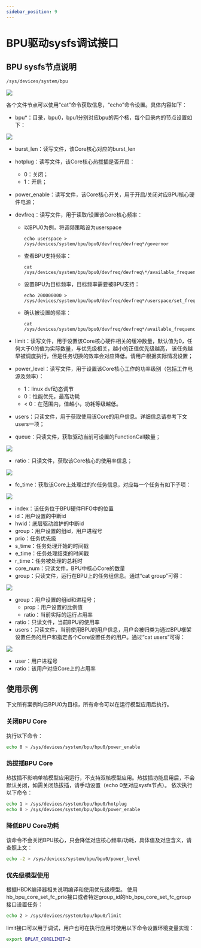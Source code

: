 ```yaml
---
sidebar_position: 9
---
```


# BPU驱动sysfs调试接口

## BPU sysfs节点说明

```bash
/sys/devices/system/bpu
```

![](https://rdk-doc.oss-cn-beijing.aliyuncs.com/doc/img/07_Advanced_development/02_linux_development/driver_development/15b0a3742a6721d475db1a6e21b1809e.png)

各个文件节点可以使用“cat”命令获取信息，“echo”命令设置。具体内容如下：

-   bpu\*：目录，bpu0，bpu1分别对应bpu的两个核，每个目录内的节点设置如下：

![](https://rdk-doc.oss-cn-beijing.aliyuncs.com/doc/img/07_Advanced_development/02_linux_development/driver_development/550eb60c5eb1a66ca126be088c08d9b5.png)

- burst_len：读写文件，该Core核心对应的burst_len

- hotplug：读写文件，该Core核心热拔插是否开启：

  -   0：关闭；
  -   1：开启；

- power_enable：读写文件，该Core核心开关，用于开启/关闭对应BPU核心硬件电源；

- devfreq：读写文件，用于读取/设置该Core核心频率：

  - 以BPU0为例，将调频策略设为userspace

    ```
    echo userspace > /sys/devices/system/bpu/bpu0/devfreq/devfreq*/governor
    ```

  - 查看BPU支持频率：

    ```
    cat /sys/devices/system/bpu/bpu0/devfreq/devfreq\*/available_frequencies
    ```

  - 设置BPU为目标频率，目标频率需要被BPU支持：

    ```
    echo 200000000 > /sys/devices/system/bpu/bpu0/devfreq/devfreq*/userspace/set_freq
    ```

  - 确认被设置的频率：

    ```
    cat /sys/devices/system/bpu/bpu0/devfreq/devfreq*/available_frequencies
    ```

- limit：读写文件，用于设置该Core核心硬件相关的缓冲数量，默认值为0，任何大于0的值为实际数量，与优先级相关，越小的正值优先级越高，
  该任务越早被调度执行，但是任务切换的效率会对应降低。请用户根据实际情况设置；

- power_level：读写文件，用于设置该Core核心工作的功率级别（包括工作电源及频率）：

  -   1：linux dvf动态调节
  -   0：性能优先，最高功耗
  -   < 0：在范围内，值越小，功耗等级越低。

- users：只读文件，用于获取使用该Core的用户信息。详细信息请参考下文users一项；

- queue：只读文件，获取驱动当前可设置的FunctionCall数量；

![](https://rdk-doc.oss-cn-beijing.aliyuncs.com/doc/img/07_Advanced_development/02_linux_development/driver_development/4edf614de291d4c7005d01be0cc10041.png)

-   ratio：只读文件，获取该Core核心的使用率信息；

![](https://rdk-doc.oss-cn-beijing.aliyuncs.com/doc/img/07_Advanced_development/02_linux_development/driver_development/2724e46795d0798ea433eb990be22149.png)

-   fc_time：获取该Core上处理过的fc任务信息，对应每一个任务有如下子项：

![](https://rdk-doc.oss-cn-beijing.aliyuncs.com/doc/img/07_Advanced_development/02_linux_development/driver_development/6cad811f2afb4fa4984ad3c44ae0f5aa.png)

- index：该任务位于BPU硬件FIFO中的位置
- id：用户设置的中断id
- hwid：底层驱动维护的中断id
- group：用户设置的组id，用户进程号
- prio：任务优先级
- s_time：任务处理开始的时间戳
- e_time：任务处理结束的时间戳
- r_time：任务被处理的总耗时
- core_num：只读文件，BPU中核心Core的数量
- group：只读文件，运行在BPU上的任务组信息。通过“cat group”可得：

![](https://rdk-doc.oss-cn-beijing.aliyuncs.com/doc/img/07_Advanced_development/02_linux_development/driver_development/f90196d698265775d78717a9ab9967ce.png)



-   group：用户设置的组id和进程号；
    -   prop：用户设置的比例值
    -   ratio：当前实际的运行占用率
-   ratio：只读文件，当前BPU的使用率
-   users：只读文件，当前使用BPU的用户信息，用户会被归类为通过BPU框架设置任务的用户和指定各个Core设置任务的用户。通过“cat users”可得：

![](https://rdk-doc.oss-cn-beijing.aliyuncs.com/doc/img/07_Advanced_development/02_linux_development/driver_development/b898a1588bd4a94e332a5dbd9bd8f46a.png)

-   user：用户进程号
-   ratio：该用户对应Core上的占用率

## 使用示例

下文所有案例均已BPU0为目标，所有命令可以在运行模型应用后执行。

### 关闭BPU Core

执行以下命令：

```bash
echo 0 > /sys/devices/system/bpu/bpu0/power_enable
```

### 热拔插BPU Core

热拔插不影响单核模型应用运行，不支持双核模型应用。热拔插功能启用后，不会默认关闭，如需关闭热拔插，请手动设置（echo  0至对应sysfs节点）。
依次执行以下命令：

```bash
echo 1 > /sys/devices/system/bpu/bpu0/hotplug
echo 0 > /sys/devices/system/bpu/bpu0/power_enable
```

### 降低BPU Core功耗

该命令不会关闭BPU核心，只会降低对应核心频率/功耗，具体值及对应含义，请查照上文：

```bash
echo -2 > /sys/devices/system/bpu/bpu0/power_level
```
 
### 优先级模型使用

根据HBDK编译器相关说明编译和使用优先级模型。
使用hb_bpu_core_set_fc_prio接口或者特定group_id的hb_bpu_core_set_fc_group接口设置任务：

```bash
echo 2 > /sys/devices/system/bpu/bpu0/limit
```

limit接口可以用于调试，用户也可在执行应用时使用以下命令设置环境变量实现：

```bash
export BPLAT_CORELIMIT=2
```
